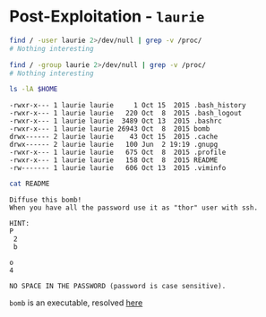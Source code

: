 # Post-Exploitation - `laurie`

```bash
find / -user laurie 2>/dev/null | grep -v /proc/
# Nothing interesting
```

```bash
find / -group laurie 2>/dev/null | grep -v /proc/
# Nothing interesting
```

```bash
ls -lA $HOME
```
```
-rwxr-x--- 1 laurie laurie     1 Oct 15  2015 .bash_history
-rwxr-x--- 1 laurie laurie   220 Oct  8  2015 .bash_logout
-rwxr-x--- 1 laurie laurie  3489 Oct 13  2015 .bashrc
-rwxr-x--- 1 laurie laurie 26943 Oct  8  2015 bomb
drwx------ 2 laurie laurie    43 Oct 15  2015 .cache
drwx------ 2 laurie laurie   100 Jun  2 19:19 .gnupg
-rwxr-x--- 1 laurie laurie   675 Oct  8  2015 .profile
-rwxr-x--- 1 laurie laurie   158 Oct  8  2015 README
-rw------- 1 laurie laurie   606 Oct 13  2015 .viminfo
```

```bash
cat README
```
```
Diffuse this bomb!
When you have all the password use it as "thor" user with ssh.

HINT:
P
 2
 b

o
4

NO SPACE IN THE PASSWORD (password is case sensitive).
```

`bomb` is an executable, resolved [here](../42challenges/bomb.md)
